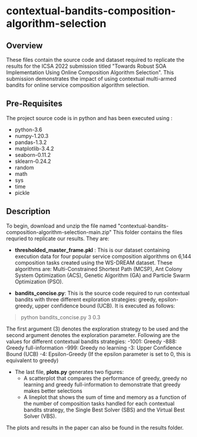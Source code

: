 # contextual-bandits-composition-algorithm-selection

## Overview
These files contain the source code and dataset required to replicate the results for the ICSA 2022 submission titled "Towards Robust SOA Implementation Using Online Composition Algorithm Selection".
This submission demonstrates the impact of using contextual multi-armed bandits for online service composition algorithm selection.

## Pre-Requisites

The project source code is in python and has been executed using :

- python-3.6
- numpy-1.20.3
- pandas-1.3.2
- matplotlib-3.4.2
- seaborn-0.11.2
- sklearn-0.24.2
- random
- math
- sys
- time
- pickle

## Description
To begin, download and unzip the file named "contextual-bandits-composition-algorithm-selection-main.zip"
This folder contains the files requried to replicate our results. They are:

- **thresholded_master_frame.pkl** : This is our dataset containing execution data for four popular service composition algorithms on 6,144 composition tasks created using the WS-DREAM dataset. These algorithms are: Multi-Constrained Shortest Path (MCSP), Ant Colony System Optimization (ACS), Genetic Algorithm (GA) and Particle Swarm Optimization (PSO).

- **bandits_concise.py**: This is the source code required to run contextual bandits with three different exploration strategies: greedy, epsilon-greedy, upper confidence bound (UCB). It is executed as follows:
> python bandits_concise.py 3 0.3 

The first argument (3) denotes the exploration strategy to be used and the second argument denotes the exploration parameter.
Following are the values for different contextual bandits strategies:
  -1001: Greedy
  -888: Greedy full-information
  -999: Greedy no learning
  -3: Upper Confidence Bound (UCB)
  -4: Epsilon-Greedy (If the epsilon parameter is set to 0, this is equivalent to greedy)

- The last file, **plots.py** generates two figures:
  - A scatterplot that compares the performance of greedy, greedy no learning and greedy full-information to demonstrate that greedy makes better selections
  - A lineplot that shows the sum of time and memory as a function of the number of composition tasks handled for each contextual bandits strategy, the Single Best Solver (SBS) and the Virtual Best Solver (VBS).

The plots and results in the paper can also be found in the results folder.
